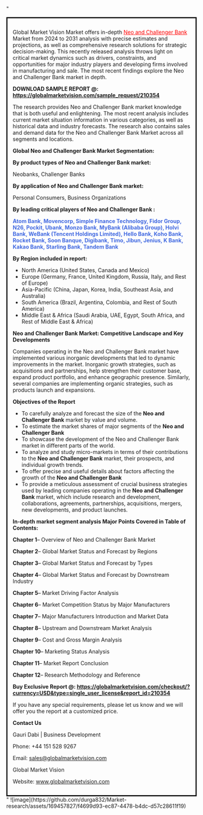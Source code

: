 "<div style='border: 3px solid black; padding: 1em;'>

Global Market Vision Market offers in-depth <a style='color: #ff0000;' href='https://globalmarketvision.com/reports/global-neo-and-challenger-bank-market/210354'>Neo and Challenger Bank</a> Market from 2024 to 2031 analysis with precise estimates and projections, as well as comprehensive research solutions for strategic decision-making. This recently released analysis throws light on critical market dynamics such as drivers, constraints, and opportunities for major industry players and developing firms involved in manufacturing and sale. The most recent findings explore the Neo and Challenger Bank market in depth.

<strong>DOWNLOAD SAMPLE REPORT @:</strong><strong> <a style='color: #ff0000;' href='https://globalmarketvision.com/sample_request/210354?utm_source=linkedinPulse&utm_medium=Durga&utm_campaign=Durga'><strong>https://globalmarketvision.com/sample_request/210354</strong></a></strong>

The research provides Neo and Challenger Bank market knowledge that is both useful and enlightening. The most recent analysis includes current market situation information in various categories, as well as historical data and industry forecasts. The research also contains sales and demand data for the Neo and Challenger Bank Market across all segments and locations.

<strong>Global Neo and Challenger Bank Market Segmentation:</strong>

<strong>By product types of Neo and Challenger Bank market:</strong>

Neobanks, Challenger Banks

<strong>By application of Neo and Challenger Bank market:</strong>

Personal Consumers, Business Organizations

<strong>By leading critical players of Neo and Challenger Bank :</strong>

<strong style='color: #4169e1;'>Atom Bank, Movencorp, Simple Finance Technology, Fidor Group, N26, Pockit, Ubank, Monzo Bank, MyBank (Alibaba Group), Holvi Bank, WeBank (Tencent Holdings Limited), Hello Bank, Koho Bank, Rocket Bank, Soon Banque, Digibank, Timo, Jibun, Jenius, K Bank, Kakao Bank, Starling Bank, Tandem Bank</strong>

<strong>By Region included in report:</strong>
<ul>
  <li>North America (United States, Canada and Mexico)</li>
  <li>Europe (Germany, France, United Kingdom, Russia, Italy, and Rest of Europe)</li>
  <li>Asia-Pacific (China, Japan, Korea, India, Southeast Asia, and Australia)</li>
  <li>South America (Brazil, Argentina, Colombia, and Rest of South America)</li>
  <li>Middle East &amp; Africa (Saudi Arabia, UAE, Egypt, South Africa, and Rest of Middle East &amp; Africa)</li>
</ul>
<strong>Neo and Challenger Bank Market: Competitive Landscape and Key Developments</strong>

Companies operating in the Neo and Challenger Bank market have implemented various inorganic developments that led to dynamic improvements in the market. Inorganic growth strategies, such as acquisitions and partnerships, help strengthen their customer base, expand product portfolio, and enhance geographic presence. Similarly, several companies are implementing organic strategies, such as products launch and expansions.

<strong>Objectives of the Report</strong>
<ul>
  <li>To carefully analyze and forecast the size of the <strong>Neo and Challenger Bank</strong> market by value and volume.</li>
  <li>To estimate the market shares of major segments of the <strong>Neo and Challenger Bank</strong></li>
  <li>To showcase the development of the Neo and Challenger Bank market in different parts of the world.</li>
  <li>To analyze and study micro-markets in terms of their contributions to the <strong>Neo and Challenger Bank</strong> market, their prospects, and individual growth trends.</li>
  <li>To offer precise and useful details about factors affecting the growth of the <strong>Neo and Challenger Bank</strong></li>
  <li>To provide a meticulous assessment of crucial business strategies used by leading companies operating in the <strong>Neo and Challenger Bank</strong> market, which include research and development, collaborations, agreements, partnerships, acquisitions, mergers, new developments, and product launches.</li>
</ul>
<strong>In-depth market segment analysis Major Points Covered in Table of Contents:</strong>

<strong>Chapter 1</strong>– Overview of Neo and Challenger Bank Market

<strong>Chapter 2</strong>– Global Market Status and Forecast by Regions

<strong>Chapter 3</strong>– Global Market Status and Forecast by Types

<strong>Chapter 4</strong>– Global Market Status and Forecast by Downstream Industry

<strong>Chapter 5</strong>– Market Driving Factor Analysis

<strong>Chapter 6</strong>– Market Competition Status by Major Manufacturers

<strong>Chapter 7</strong>– Major Manufacturers Introduction and Market Data

<strong>Chapter 8</strong>– Upstream and Downstream Market Analysis

<strong>Chapter 9</strong>– Cost and Gross Margin Analysis

<strong>Chapter 10</strong>– Marketing Status Analysis

<strong>Chapter 11</strong>– Market Report Conclusion

<strong>Chapter 12</strong>– Research Methodology and Reference

<strong>Buy Exclusive Report @: <strong><a style='color: #ff0000;' href='https://globalmarketvision.com/checkout/?currency=USD&type=single_user_license&report_id=210354?utm_source=linkedinPulse&utm_medium=Durga&utm_campaign=Durga'>https://globalmarketvision.com/checkout/?currency=USD&type=single_user_license&report_id=210354</a></strong>
</strong>

If you have any special requirements, please let us know and we will offer you the report at a customized price.

<strong>Contact Us</strong>

Gauri Dabi | Business Development

Phone: +44 151 528 9267

Email: <a href='mailto:sales@globalmarketvision.com'>sales@globalmarketvision.com</a>

Global Market Vision

Website: <a href='http://www.globalmarketvision.com/'>www.globalmarketvision.com</a>

</div>"
![image](https://github.com/durga832/Market-research/assets/169457827/f4699d93-ec87-4478-b4dc-d57c28611f19)
